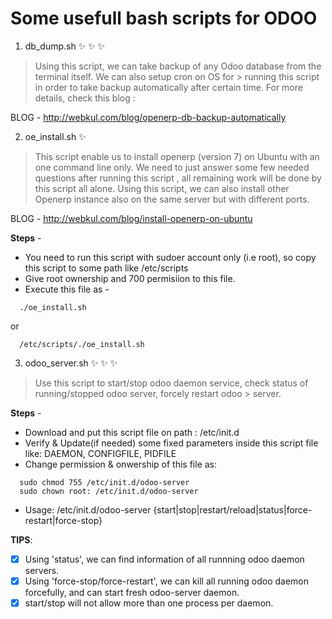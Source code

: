 # Some usefull bash scripts for ODOO

1) db_dump.sh :sparkles: :sparkles: :sparkles:

> Using this script, we can take backup of any Odoo database from the terminal itself. We can also setup cron on OS for        > running this script in order to take backup automatically after certain time.
For more details, check this blog :

BLOG - http://webkul.com/blog/openerp-db-backup-automatically

2) oe_install.sh :sparkles:

> This script enable us to install openerp (version 7) on Ubuntu with an one command line only. We need to just answer some  few needed questions after running this script , all remaining work will be done by this script all alone.
> Using this script, we can also install other Openerp instance also on the same server but with different ports.

BLOG - http://webkul.com/blog/install-openerp-on-ubuntu

**Steps** -
- You need to run this script with sudoer account only (i.e root), so copy this script to some path like /etc/scripts
- Give root ownership and 700 permisiion to this file.
- Execute this file as -
```
  ./oe_install.sh 
```
or
```
  /etc/scripts/./oe_install.sh
```

3) odoo_server.sh :sparkles: :sparkles: :sparkles:

> Use this script to start/stop odoo daemon service, check status of running/stopped odoo server, forcely restart odoo        > server.

**Steps** -
- Download and put this script file on path : /etc/init.d
- Verify & Update(if needed) some fixed parameters inside this script file like: DAEMON, CONFIGFILE, PIDFILE
- Change permission & onwership of this file as:
```
  sudo chmod 755 /etc/init.d/odoo-server
  sudo chown root: /etc/init.d/odoo-server
```
- Usage: /etc/init.d/odoo-server {start|stop|restart/reload|status|force-restart|force-stop}

**TIPS**: 
- [x] Using 'status', we can find information of all runnning odoo daemon servers.
- [x] Using 'force-stop/force-restart', we can kill all running odoo daemon forcefully, and can start fresh odoo-server daemon.
- [x] start/stop will not allow more than one process per daemon.
